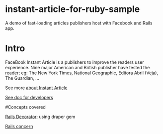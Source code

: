 # instant-article-for-ruby-sample

A demo of fast-loading articles publishers host with Facebook and Rails app.

# Intro

FaceBook Instant Article is a publishers to improve the readers user experience.
Nine major American and British publisher have tested the reader; eg: The New York Times, National Geographic, Editora Abril (Veja), The Guardian, ... 

See more [about Instant Article](https://instantarticles.fb.com/)

[See doc for developers](https://developers.facebook.com/docs/instant-articles/quickstart)

#Concepts covered

[Rails Decorator](https://www.google.com.br/webhp?sourceid=chrome-instant&ion=1&espv=2&ie=UTF-8#safe=strict&q=what+is+rails+decorator): using draper gem

[Rails concern](https://www.google.com.br/webhp?sourceid=chrome-instant&ion=1&espv=2&ie=UTF-8#q=what%20is%20concerns%20rails)

